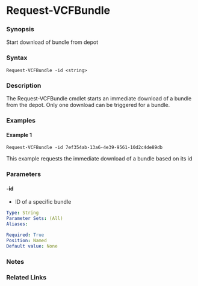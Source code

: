 # Request-VCFBundle

### Synopsis
Start download of bundle from depot

### Syntax
```
Request-VCFBundle -id <string>
```

### Description
The Request-VCFBundle cmdlet starts an immediate download of a bundle from the depot.
Only one download can be triggered for a bundle.

### Examples
#### Example 1
```
Request-VCFBundle -id 7ef354ab-13a6-4e39-9561-10d2c4de89db
```
This example requests the immediate download of a bundle based on its id

### Parameters

#### -id
- ID of a specific bundle

```yaml
Type: String
Parameter Sets: (All)
Aliases:

Required: True
Position: Named
Default value: None
```

### Notes

### Related Links
